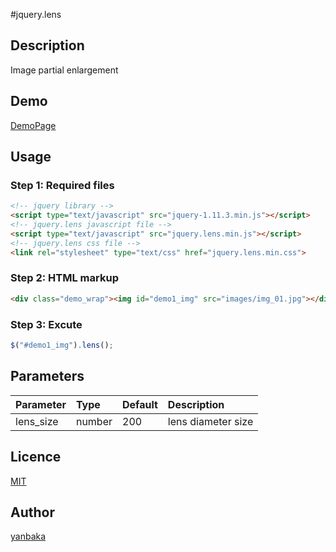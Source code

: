 #jquery.lens

## Description

Image partial enlargement

## Demo

[DemoPage](https://yanbaka.github.io/lens/index.html)

## Usage

### Step 1: Required files
```html
<!-- jquery library -->
<script type="text/javascript" src="jquery-1.11.3.min.js"></script>
<!-- jquery.lens javascript file -->
<script type="text/javascript" src="jquery.lens.min.js"></script>
<!-- jquery.lens css file -->
<link rel="stylesheet" type="text/css" href="jquery.lens.min.css">
```

### Step 2: HTML markup
```html
<div class="demo_wrap"><img id="demo1_img" src="images/img_01.jpg"></div>
```

### Step 3: Excute
```javascript
$("#demo1_img").lens();
```

## Parameters
|Parameter|Type|Default|Description|
|:--|:--|:--|:--|
|lens_size|number|200|lens diameter size|

## Licence

[MIT](https://github.com/yanbaka/lens/blob/master/LICENSE)

## Author

[yanbaka](https://github.com/yanbaka)